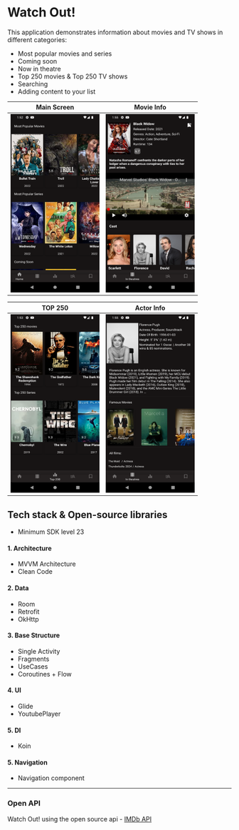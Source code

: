 # Watch Out!
This application demonstrates information about movies and TV shows in different categories:
- Most popular movies and series
- Coming soon
- Now in theatre
- Top 250 movies & Top 250 TV shows
- Searching 
- Adding content to your list

| Main Screen | Movie Info|
| ------------- | ------------- |
|<img src="app/src/main/res/drawable/screen_main.png" width="200" height="400" />|<img src="app/src/main/res/drawable/screen_movie_info.png" width="200" height="400" />

|TOP 250|Actor Info|
| ------------- | ------------- |
| <img src="app/src/main/res/drawable/screen_top250.png" width="200" height="400"/>  | <img src="app/src/main/res/drawable/screen_actor_info.png" width="200" height="400"/> |

## Tech stack & Open-source libraries
* Minimum SDK level 23
#### 1. Architecture
* MVVM Architecture
* Clean Code
#### 2. Data
* Room
* Retrofit
*  OkHttp
#### 3. Base Structure
* Single Activity
* Fragments
* UseCases
* Coroutines + Flow
#### 4. UI
* Glide
* YoutubePlayer
#### 5. DI
* Koin
#### 5. Navigation
* Navigation component

________

### Open API
Watch Out! using the open source api -  [IMDb API](https://imdb-api.com)
